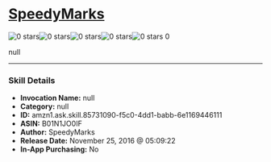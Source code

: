 # [SpeedyMarks](http://alexa.amazon.com/#skills/amzn1.ask.skill.85731090-f5c0-4dd1-babb-6e1169446111)
![0 stars](../../images/ic_star_border_black_18dp_1x.png)![0 stars](../../images/ic_star_border_black_18dp_1x.png)![0 stars](../../images/ic_star_border_black_18dp_1x.png)![0 stars](../../images/ic_star_border_black_18dp_1x.png)![0 stars](../../images/ic_star_border_black_18dp_1x.png) 0

null

***

### Skill Details

* **Invocation Name:** null
* **Category:** null
* **ID:** amzn1.ask.skill.85731090-f5c0-4dd1-babb-6e1169446111
* **ASIN:** B01N1JO0IF
* **Author:** SpeedyMarks
* **Release Date:** November 25, 2016 @ 05:09:22
* **In-App Purchasing:** No
